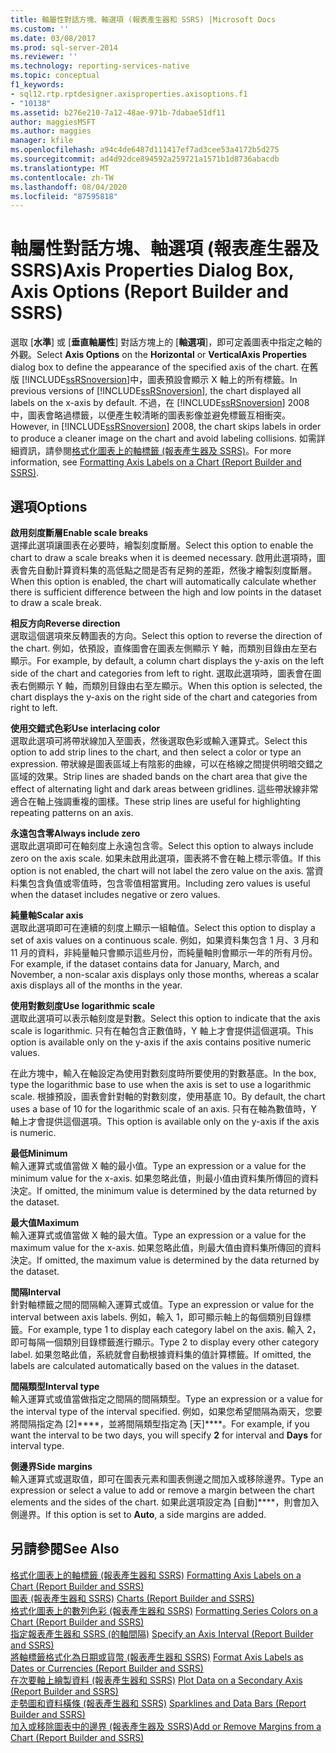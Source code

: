```yaml
---
title: 軸屬性對話方塊、軸選項 (報表產生器和 SSRS) |Microsoft Docs
ms.custom: ''
ms.date: 03/08/2017
ms.prod: sql-server-2014
ms.reviewer: ''
ms.technology: reporting-services-native
ms.topic: conceptual
f1_keywords:
- sql12.rtp.rptdesigner.axisproperties.axisoptions.f1
- "10138"
ms.assetid: b276e210-7a12-48ae-971b-7dabae51df11
author: maggiesMSFT
ms.author: maggies
manager: kfile
ms.openlocfilehash: a94c4de6487d111417ef7ad3cee53a4172b5d275
ms.sourcegitcommit: ad4d92dce894592a259721a1571b1d8736abacdb
ms.translationtype: MT
ms.contentlocale: zh-TW
ms.lasthandoff: 08/04/2020
ms.locfileid: "87595818"
---
```

# <a name="axis-properties-dialog-box-axis-options-report-builder-and-ssrs"></a><span data-ttu-id="7e714-102">軸屬性對話方塊、軸選項 (報表產生器及 SSRS)</span><span class="sxs-lookup"><span data-stu-id="7e714-102">Axis Properties Dialog Box, Axis Options (Report Builder and SSRS)</span></span>
  <span data-ttu-id="7e714-103">選取 [**水準**] 或 [**垂直軸屬性**] 對話方塊上的 [**軸選項**]，即可定義圖表中指定之軸的外觀。</span><span class="sxs-lookup"><span data-stu-id="7e714-103">Select **Axis Options** on the **Horizontal** or **VerticalAxis Properties** dialog box to define the appearance of the specified axis of the chart.</span></span> <span data-ttu-id="7e714-104">在舊版 [!INCLUDE[ssRSnoversion](../includes/ssrsnoversion-md.md)]中，圖表預設會顯示 X 軸上的所有標籤。</span><span class="sxs-lookup"><span data-stu-id="7e714-104">In previous versions of [!INCLUDE[ssRSnoversion](../includes/ssrsnoversion-md.md)], the chart displayed all labels on the x-axis by default.</span></span> <span data-ttu-id="7e714-105">不過，在 [!INCLUDE[ssRSnoversion](../includes/ssrsnoversion-md.md)] 2008 中，圖表會略過標籤，以便產生較清晰的圖表影像並避免標籤互相衝突。</span><span class="sxs-lookup"><span data-stu-id="7e714-105">However, in [!INCLUDE[ssRSnoversion](../includes/ssrsnoversion-md.md)] 2008, the chart skips labels in order to produce a cleaner image on the chart and avoid labeling collisions.</span></span> <span data-ttu-id="7e714-106">如需詳細資訊，請參閱[格式化圖表上的軸標籤 &#40;報表產生器及 SSRS&#41;](report-design/formatting-axis-labels-on-a-chart-report-builder-and-ssrs.md)。</span><span class="sxs-lookup"><span data-stu-id="7e714-106">For more information, see [Formatting Axis Labels on a Chart &#40;Report Builder and SSRS&#41;](report-design/formatting-axis-labels-on-a-chart-report-builder-and-ssrs.md).</span></span>  
  
## <a name="options"></a><span data-ttu-id="7e714-107">選項</span><span class="sxs-lookup"><span data-stu-id="7e714-107">Options</span></span>  
 <span data-ttu-id="7e714-108">**啟用刻度斷層**</span><span class="sxs-lookup"><span data-stu-id="7e714-108">**Enable scale breaks**</span></span>  
 <span data-ttu-id="7e714-109">選擇此選項讓圖表在必要時，繪製刻度斷層。</span><span class="sxs-lookup"><span data-stu-id="7e714-109">Select this option to enable the chart to draw a scale breaks when it is deemed necessary.</span></span> <span data-ttu-id="7e714-110">啟用此選項時，圖表會先自動計算資料集的高低點之間是否有足夠的差距，然後才繪製刻度斷層。</span><span class="sxs-lookup"><span data-stu-id="7e714-110">When this option is enabled, the chart will automatically calculate whether there is sufficient difference between the high and low points in the dataset to draw a scale break.</span></span>  
  
 <span data-ttu-id="7e714-111">**相反方向**</span><span class="sxs-lookup"><span data-stu-id="7e714-111">**Reverse direction**</span></span>  
 <span data-ttu-id="7e714-112">選取這個選項來反轉圖表的方向。</span><span class="sxs-lookup"><span data-stu-id="7e714-112">Select this option to reverse the direction of the chart.</span></span> <span data-ttu-id="7e714-113">例如，依預設，直條圖會在圖表左側顯示 Y 軸，而類別目錄由左至右顯示。</span><span class="sxs-lookup"><span data-stu-id="7e714-113">For example, by default, a column chart displays the y-axis on the left side of the chart and categories from left to right.</span></span> <span data-ttu-id="7e714-114">選取此選項時，圖表會在圖表右側顯示 Y 軸，而類別目錄由右至左顯示。</span><span class="sxs-lookup"><span data-stu-id="7e714-114">When this option is selected, the chart displays the y-axis on the right side of the chart and categories from right to left.</span></span>  
  
 <span data-ttu-id="7e714-115">**使用交錯式色彩**</span><span class="sxs-lookup"><span data-stu-id="7e714-115">**Use interlacing color**</span></span>  
 <span data-ttu-id="7e714-116">選取此選項可將帶狀線加入至圖表，然後選取色彩或輸入運算式。</span><span class="sxs-lookup"><span data-stu-id="7e714-116">Select this option to add strip lines to the chart, and then select a color or type an expression.</span></span> <span data-ttu-id="7e714-117">帶狀線是圖表區域上有陰影的曲線，可以在格線之間提供明暗交錯之區域的效果。</span><span class="sxs-lookup"><span data-stu-id="7e714-117">Strip lines are shaded bands on the chart area that give the effect of alternating light and dark areas between gridlines.</span></span> <span data-ttu-id="7e714-118">這些帶狀線非常適合在軸上強調重複的圖樣。</span><span class="sxs-lookup"><span data-stu-id="7e714-118">These strip lines are useful for highlighting repeating patterns on an axis.</span></span>  
  
 <span data-ttu-id="7e714-119">**永遠包含零**</span><span class="sxs-lookup"><span data-stu-id="7e714-119">**Always include zero**</span></span>  
 <span data-ttu-id="7e714-120">選取此選項即可在軸刻度上永遠包含零。</span><span class="sxs-lookup"><span data-stu-id="7e714-120">Select this option to always include zero on the axis scale.</span></span> <span data-ttu-id="7e714-121">如果未啟用此選項，圖表將不會在軸上標示零值。</span><span class="sxs-lookup"><span data-stu-id="7e714-121">If this option is not enabled, the chart will not label the zero value on the axis.</span></span> <span data-ttu-id="7e714-122">當資料集包含負值或零值時，包含零值相當實用。</span><span class="sxs-lookup"><span data-stu-id="7e714-122">Including zero values is useful when the dataset includes negative or zero values.</span></span>  
  
 <span data-ttu-id="7e714-123">**純量軸**</span><span class="sxs-lookup"><span data-stu-id="7e714-123">**Scalar axis**</span></span>  
 <span data-ttu-id="7e714-124">選取此選項即可在連續的刻度上顯示一組軸值。</span><span class="sxs-lookup"><span data-stu-id="7e714-124">Select this option to display a set of axis values on a continuous scale.</span></span> <span data-ttu-id="7e714-125">例如，如果資料集包含 1 月、3 月和 11 月的資料，非純量軸只會顯示這些月份，而純量軸則會顯示一年的所有月份。</span><span class="sxs-lookup"><span data-stu-id="7e714-125">For example, if the dataset contains data for January, March, and November, a non-scalar axis displays only those months, whereas a scalar axis displays all of the months in the year.</span></span>  
  
 <span data-ttu-id="7e714-126">**使用對數刻度**</span><span class="sxs-lookup"><span data-stu-id="7e714-126">**Use logarithmic scale**</span></span>  
 <span data-ttu-id="7e714-127">選取此選項可以表示軸刻度是對數。</span><span class="sxs-lookup"><span data-stu-id="7e714-127">Select this option to indicate that the axis scale is logarithmic.</span></span> <span data-ttu-id="7e714-128">只有在軸包含正數值時，Y 軸上才會提供這個選項。</span><span class="sxs-lookup"><span data-stu-id="7e714-128">This option is available only on the y-axis if the axis contains positive numeric values.</span></span>  
  
 <span data-ttu-id="7e714-129">在此方塊中，輸入在軸設定為使用對數刻度時所要使用的對數基底。</span><span class="sxs-lookup"><span data-stu-id="7e714-129">In the box, type the logarithmic base to use when the axis is set to use a logarithmic scale.</span></span> <span data-ttu-id="7e714-130">根據預設，圖表會針對軸的對數刻度，使用基底 10。</span><span class="sxs-lookup"><span data-stu-id="7e714-130">By default, the chart uses a base of 10 for the logarithmic scale of an axis.</span></span> <span data-ttu-id="7e714-131">只有在軸為數值時，Y 軸上才會提供這個選項。</span><span class="sxs-lookup"><span data-stu-id="7e714-131">This option is available only on the y-axis if the axis is numeric.</span></span>  
  
 <span data-ttu-id="7e714-132">**最低**</span><span class="sxs-lookup"><span data-stu-id="7e714-132">**Minimum**</span></span>  
 <span data-ttu-id="7e714-133">輸入運算式或值當做 X 軸的最小值。</span><span class="sxs-lookup"><span data-stu-id="7e714-133">Type an expression or a value for the minimum value for the x-axis.</span></span> <span data-ttu-id="7e714-134">如果忽略此值，則最小值由資料集所傳回的資料決定。</span><span class="sxs-lookup"><span data-stu-id="7e714-134">If omitted, the minimum value is determined by the data returned by the dataset.</span></span>  
  
 <span data-ttu-id="7e714-135">**最大值**</span><span class="sxs-lookup"><span data-stu-id="7e714-135">**Maximum**</span></span>  
 <span data-ttu-id="7e714-136">輸入運算式或值當做 X 軸的最大值。</span><span class="sxs-lookup"><span data-stu-id="7e714-136">Type an expression or a value for the maximum value for the x-axis.</span></span> <span data-ttu-id="7e714-137">如果忽略此值，則最大值由資料集所傳回的資料決定。</span><span class="sxs-lookup"><span data-stu-id="7e714-137">If omitted, the maximum value is determined by the data returned by the dataset.</span></span>  
  
 <span data-ttu-id="7e714-138">**間隔**</span><span class="sxs-lookup"><span data-stu-id="7e714-138">**Interval**</span></span>  
 <span data-ttu-id="7e714-139">針對軸標籤之間的間隔輸入運算式或值。</span><span class="sxs-lookup"><span data-stu-id="7e714-139">Type an expression or value for the interval between axis labels.</span></span> <span data-ttu-id="7e714-140">例如，輸入 1，即可顯示軸上的每個類別目錄標籤。</span><span class="sxs-lookup"><span data-stu-id="7e714-140">For example, type 1 to display each category label on the axis.</span></span> <span data-ttu-id="7e714-141">輸入 2，即可每隔一個類別目錄標籤進行顯示。</span><span class="sxs-lookup"><span data-stu-id="7e714-141">Type 2 to display every other category label.</span></span> <span data-ttu-id="7e714-142">如果忽略此值，系統就會自動根據資料集的值計算標籤。</span><span class="sxs-lookup"><span data-stu-id="7e714-142">If omitted, the labels are calculated automatically based on the values in the dataset.</span></span>  
  
 <span data-ttu-id="7e714-143">**間隔類型**</span><span class="sxs-lookup"><span data-stu-id="7e714-143">**Interval type**</span></span>  
 <span data-ttu-id="7e714-144">輸入運算式或值當做指定之間隔的間隔類型。</span><span class="sxs-lookup"><span data-stu-id="7e714-144">Type an expression or a value for the interval type of the interval specified.</span></span> <span data-ttu-id="7e714-145">例如，如果您希望間隔為兩天，您要將間隔指定為 [2]\*\*\*\*，並將間隔類型指定為 [天]\*\*\*\*。</span><span class="sxs-lookup"><span data-stu-id="7e714-145">For example, if you want the interval to be two days, you will specify **2** for interval and **Days** for interval type.</span></span>  
  
 <span data-ttu-id="7e714-146">**側邊界**</span><span class="sxs-lookup"><span data-stu-id="7e714-146">**Side margins**</span></span>  
 <span data-ttu-id="7e714-147">輸入運算式或選取值，即可在圖表元素和圖表側邊之間加入或移除邊界。</span><span class="sxs-lookup"><span data-stu-id="7e714-147">Type an expression or select a value to add or remove a margin between the chart elements and the sides of the chart.</span></span> <span data-ttu-id="7e714-148">如果此選項設定為 [自動]\*\*\*\*，則會加入側邊界。</span><span class="sxs-lookup"><span data-stu-id="7e714-148">If this option is set to **Auto**, a side margins are added.</span></span>  
  
## <a name="see-also"></a><span data-ttu-id="7e714-149">另請參閱</span><span class="sxs-lookup"><span data-stu-id="7e714-149">See Also</span></span>  
 <span data-ttu-id="7e714-150">[格式化圖表上的軸標籤 &#40;報表產生器和 SSRS&#41;](report-design/formatting-axis-labels-on-a-chart-report-builder-and-ssrs.md) </span><span class="sxs-lookup"><span data-stu-id="7e714-150">[Formatting Axis Labels on a Chart &#40;Report Builder and SSRS&#41;](report-design/formatting-axis-labels-on-a-chart-report-builder-and-ssrs.md) </span></span>  
 <span data-ttu-id="7e714-151">[圖表 &#40;報表產生器和 SSRS&#41;](report-design/charts-report-builder-and-ssrs.md) </span><span class="sxs-lookup"><span data-stu-id="7e714-151">[Charts &#40;Report Builder and SSRS&#41;](report-design/charts-report-builder-and-ssrs.md) </span></span>  
 <span data-ttu-id="7e714-152">[格式化圖表上的數列色彩 &#40;報表產生器和 SSRS&#41;](report-design/formatting-series-colors-on-a-chart-report-builder-and-ssrs.md) </span><span class="sxs-lookup"><span data-stu-id="7e714-152">[Formatting Series Colors on a Chart &#40;Report Builder and SSRS&#41;](report-design/formatting-series-colors-on-a-chart-report-builder-and-ssrs.md) </span></span>  
 <span data-ttu-id="7e714-153">[指定報表產生器和 SSRS &#40;的軸間隔&#41;](report-design/specify-an-axis-interval-report-builder-and-ssrs.md) </span><span class="sxs-lookup"><span data-stu-id="7e714-153">[Specify an Axis Interval &#40;Report Builder and SSRS&#41;](report-design/specify-an-axis-interval-report-builder-and-ssrs.md) </span></span>  
 <span data-ttu-id="7e714-154">[將軸標籤格式化為日期或貨幣 &#40;報表產生器和 SSRS&#41;](report-design/format-axis-labels-as-dates-or-currencies-report-builder-and-ssrs.md) </span><span class="sxs-lookup"><span data-stu-id="7e714-154">[Format Axis Labels as Dates or Currencies &#40;Report Builder and SSRS&#41;](report-design/format-axis-labels-as-dates-or-currencies-report-builder-and-ssrs.md) </span></span>  
 <span data-ttu-id="7e714-155">[在次要軸上繪製資料 &#40;報表產生器和 SSRS&#41;](report-design/plot-data-on-a-secondary-axis-report-builder-and-ssrs.md) </span><span class="sxs-lookup"><span data-stu-id="7e714-155">[Plot Data on a Secondary Axis &#40;Report Builder and SSRS&#41;](report-design/plot-data-on-a-secondary-axis-report-builder-and-ssrs.md) </span></span>  
 <span data-ttu-id="7e714-156">[走勢圖和資料橫條 &#40;報表產生器和 SSRS&#41;](report-design/sparklines-and-data-bars-report-builder-and-ssrs.md) </span><span class="sxs-lookup"><span data-stu-id="7e714-156">[Sparklines and Data Bars &#40;Report Builder and SSRS&#41;](report-design/sparklines-and-data-bars-report-builder-and-ssrs.md) </span></span>  
 [<span data-ttu-id="7e714-157">加入或移除圖表中的邊界 &#40;報表產生器及 SSRS&#41;</span><span class="sxs-lookup"><span data-stu-id="7e714-157">Add or Remove Margins from a Chart &#40;Report Builder and SSRS&#41;</span></span>](report-design/add-or-remove-margins-from-a-chart-report-builder-and-ssrs.md)  
  
  
